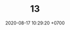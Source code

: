 ---
layout: teamCard
permalink: /team/:title.html
categories: pljmy24
maincover: /assets/logos/DFS.png
date: 2020-08-17 10:29:20 +0700
title: 13.
lugar: LN
tag: johto042024

---